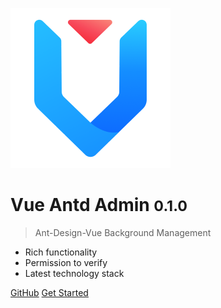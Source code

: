 ![logo](../_media/faviconx256.png)

# Vue Antd Admin <small>0.1.0</small>

> Ant-Design-Vue Background Management

- Rich functionality
- Permission to verify
- Latest technology stack

[GitHub](https://github.com/KXinghui/vue-antd-admin/)
[Get Started](#vue-antd-admin)